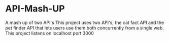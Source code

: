 # API-Mash-UP
A mash up of two API's
This project uses two API's, the cat fact API and the pet finder API that lets users use them both concurrently from a single web. 
This project listens on localhost port 3000
